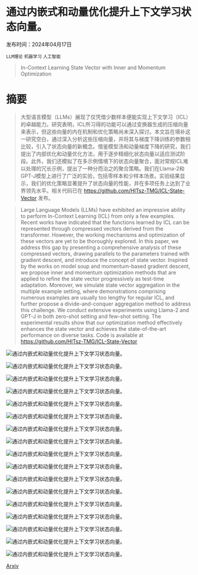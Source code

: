 # 通过内嵌式和动量优化提升上下文学习状态向量。

发布时间：2024年04月17日

`LLM理论` `机器学习` `人工智能`

> In-Context Learning State Vector with Inner and Momentum Optimization

# 摘要

> 大型语言模型（LLMs）展现了仅凭借少数样本便能实现上下文学习（ICL）的卓越能力。研究表明，ICL所习得的功能可以通过变换器生成的压缩向量来表示，但这些向量的内在机制和优化策略尚未深入探讨。本文旨在填补这一研究空白，通过深入分析这些压缩向量，并将其与梯度下降训练的参数相比较，引入了状态向量的新概念。借鉴模型汤和动量梯度下降的研究，我们提出了内部优化和动量优化方法，用于逐步精细化状态向量以适应测试阶段。此外，我们还模拟了在多示例情境下的状态向量聚合，面对常规ICL难以处理的冗长示例，提出了一种分而治之的聚合策略。我们在Llama-2和GPT-J模型上进行了广泛的实验，包括零样本和少样本场景。实验结果显示，我们的优化策略显著提升了状态向量的性能，并在多项任务上达到了业界领先水平。相关代码已在 https://github.com/HITsz-TMG/ICL-State-Vector 发布。

> Large Language Models (LLMs) have exhibited an impressive ability to perform In-Context Learning (ICL) from only a few examples. Recent works have indicated that the functions learned by ICL can be represented through compressed vectors derived from the transformer. However, the working mechanisms and optimization of these vectors are yet to be thoroughly explored. In this paper, we address this gap by presenting a comprehensive analysis of these compressed vectors, drawing parallels to the parameters trained with gradient descent, and introduce the concept of state vector. Inspired by the works on model soup and momentum-based gradient descent, we propose inner and momentum optimization methods that are applied to refine the state vector progressively as test-time adaptation. Moreover, we simulate state vector aggregation in the multiple example setting, where demonstrations comprising numerous examples are usually too lengthy for regular ICL, and further propose a divide-and-conquer aggregation method to address this challenge. We conduct extensive experiments using Llama-2 and GPT-J in both zero-shot setting and few-shot setting. The experimental results show that our optimization method effectively enhances the state vector and achieves the state-of-the-art performance on diverse tasks. Code is available at https://github.com/HITsz-TMG/ICL-State-Vector

![通过内嵌式和动量优化提升上下文学习状态向量。](../../../paper_images/2404.11225/x1.png)

![通过内嵌式和动量优化提升上下文学习状态向量。](../../../paper_images/2404.11225/x2.png)

![通过内嵌式和动量优化提升上下文学习状态向量。](../../../paper_images/2404.11225/x3.png)

![通过内嵌式和动量优化提升上下文学习状态向量。](../../../paper_images/2404.11225/x4.png)

![通过内嵌式和动量优化提升上下文学习状态向量。](../../../paper_images/2404.11225/x5.png)

![通过内嵌式和动量优化提升上下文学习状态向量。](../../../paper_images/2404.11225/x6.png)

![通过内嵌式和动量优化提升上下文学习状态向量。](../../../paper_images/2404.11225/x7.png)

![通过内嵌式和动量优化提升上下文学习状态向量。](../../../paper_images/2404.11225/x8.png)

![通过内嵌式和动量优化提升上下文学习状态向量。](../../../paper_images/2404.11225/x9.png)

![通过内嵌式和动量优化提升上下文学习状态向量。](../../../paper_images/2404.11225/x10.png)

![通过内嵌式和动量优化提升上下文学习状态向量。](../../../paper_images/2404.11225/cluster_antonym.png)

![通过内嵌式和动量优化提升上下文学习状态向量。](../../../paper_images/2404.11225/cluster_english-french.png)

![通过内嵌式和动量优化提升上下文学习状态向量。](../../../paper_images/2404.11225/x11.png)

![通过内嵌式和动量优化提升上下文学习状态向量。](../../../paper_images/2404.11225/cluster_antonym.png)

![通过内嵌式和动量优化提升上下文学习状态向量。](../../../paper_images/2404.11225/cluster_english-french.png)

![通过内嵌式和动量优化提升上下文学习状态向量。](../../../paper_images/2404.11225/x12.png)

![通过内嵌式和动量优化提升上下文学习状态向量。](../../../paper_images/2404.11225/x13.png)

[Arxiv](https://arxiv.org/abs/2404.11225)